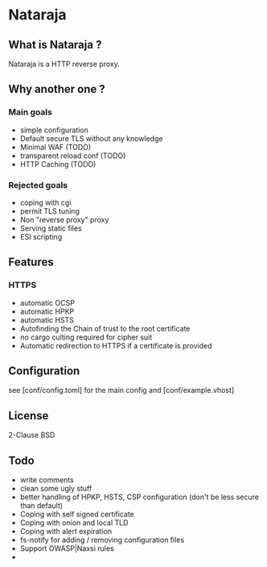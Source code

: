 # Nataraja


## What is Nataraja ?

Nataraja is a HTTP reverse proxy.


## Why another one ?

### Main goals

  * simple configuration
  * Default secure TLS without any knowledge
  * Minimal WAF (TODO)
  * transparent reload conf (TODO)
  * HTTP Caching (TODO)

### Rejected goals

  * coping with <any>cgi
  * permit TLS tuning
  * Non "reverse proxy" proxy
  * Serving static files
  * ESI scripting

## Features

### HTTPS

  * automatic OCSP
  * automatic HPKP
  * automatic HSTS
  * Autofinding the Chain of trust to the root certificate
  * no cargo culting required for cipher suit
  * Automatic redirection to HTTPS if a certificate is provided


## Configuration

see [conf/config.toml] for the main config and [conf/example.vhost]


## License
2-Clause BSD


## Todo

  * write comments
  * clean some ugly stuff
  * better handling of HPKP, HSTS, CSP configuration (don't be less secure than default)
  * Coping with self signed certificate
  * Coping with onion and local TLD
  * Coping with alert expiration
  * fs-notify for adding / removing configuration files
  * Support OWASP|Naxsi rules
  *
